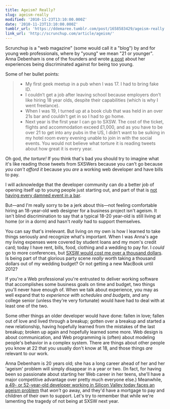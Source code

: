 ```yaml
---
title: Ageism? Really?
slug: ageism-really
modified: '2010-11-23T13:10:00.000Z'
date: '2010-11-23T13:10:00.000Z'
tumblr_url: 'https://ddemaree.tumblr.com/post/1658583429/ageism-really'
link_url: 'http://scrunchup.com/article/ageism/'
---
```

Scrunchup is a "web magazine" (some would call it a "blog") by and for young web professionals, where by "young" we mean "21 or younger". Anna Debenham is one of the founders and wrote [a post](http://scrunchup.com/article/ageism/) about her experiences being discriminated against for being too young.

Some of her bullet points:

> *   My first geek meetup in a pub when I was 17. I had to bring fake ID.
> *   I couldn’t get a job after leaving school because employers don’t like hiring 18 year olds, despite their capabilities (which is why I went freelance).
> *   When I was 19, I turned up at a book club that was held in an over 21s bar and couldn’t get in so I had to go home.
> *   Next year is the first year I can go to SXSW. The cost of the ticket, flights and accommodation exceed £1,000, and as you have to be over 21 to get into any pubs in the US, I didn’t want to be sulking in my hotel room every evening unable to join in with the social events. You would not believe what torture it is reading tweets about how great it is every year.

Oh god, _the torture!_ If you think that's bad you should try to imagine what it's like reading those tweets from SXSWers because you can't go because _you can't afford it_ because you _are_ a working web developer and have bills to pay.

I will acknowledge that the developer community can do a better job of opening itself up to young people just starting out, and part of that is [not having every damned event in a bar](http://www.google.com/search?client=safari&rls=en&q=github+drinkup&ie=UTF-8&oe=UTF-8).

But—and I'm really sorry to be a jerk about this—not feeling comfortable hiring an 18-year-old web designer for a business project isn't ageism. It isn't blind discrimination to say that a typical 18-20 year-old is still living at home (or in a dorm) and hasn't _really_ had to support themselves.

You can say that's irrelevant. But living on my own is how I learned to take things seriously and recognize what's important. When I was Anna's age my living expenses were covered by student loans and my mom's credit card; today I have rent, bills, food, clothing and a wedding to pay for. I _could_ go to more conferences, but [SXSW would cost me over a thousand dollars](http://sxsw.com/attend). Is being part of that glorious party scene _really_ worth taking a thousand dollars out of my wedding budget? Or not getting a new MacBook until 2012?

If you're a Web professional you're entrusted to deliver working software that accomplishes some business goals on time and budget, two things you'll never have enough of. When we talk about experience, you may as well expand that to _experience with schedules and budgets_, and any college senior (unless they're very fortunate) would have had to deal with at least one of the two.

Some other things an older developer would have done: fallen in love; fallen out of love and lived through a breakup; gotten over a breakup and started a new relationship, having hopefully learned from the mistakes of the last breakup; broken up again and hopefully learned some more. Web design is about communication, and Web programming is (often) about modeling people's behavior in a complex system. There are things about other people you know at 22 that you usually don't know at 18, and those things _are_ relevant to our work.

Anna Debenham is 20 years old; she has a long career ahead of her and her 'ageism' problem will simply disappear in a year or two. (In fact, for having been so passionate about starting her Web career in her teens, she'll have a major competitive advantage over pretty much everyone else.) Meanwhile, [a 49- or 52-year-old developer working in Silicon Valley today faces an ageism problem](http://techcrunch.com/2010/08/28/silicon-valley%E2%80%99s-dark-secret-it%E2%80%99s-all-about-age/) that _won't_ go away, and they'd have a mortgage to pay and children of their own to support. Let's try to remember that while we're lamenting the tragedy of not being at SXSW next year.
